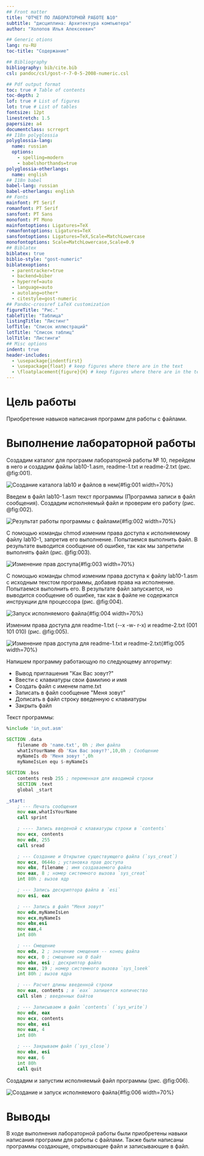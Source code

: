 ```yaml
---
## Front matter
title: "ОТЧЕТ ПО ЛАБОРАТОРНОЙ РАБОТЕ №10"
subtitle: "дисциплина: Архитектура компьютера"
author: "Холопов Илья Алексеевич"

## Generic otions
lang: ru-RU
toc-title: "Содержание"

## Bibliography
bibliography: bib/cite.bib
csl: pandoc/csl/gost-r-7-0-5-2008-numeric.csl

## Pdf output format
toc: true # Table of contents
toc-depth: 2
lof: true # List of figures
lot: true # List of tables
fontsize: 12pt
linestretch: 1.5
papersize: a4
documentclass: scrreprt
## I18n polyglossia
polyglossia-lang:
  name: russian
  options:
    - spelling=modern
    - babelshorthands=true
polyglossia-otherlangs:
  name: english
## I18n babel
babel-lang: russian
babel-otherlangs: english
## Fonts
mainfont: PT Serif
romanfont: PT Serif
sansfont: PT Sans
monofont: PT Mono
mainfontoptions: Ligatures=TeX
romanfontoptions: Ligatures=TeX
sansfontoptions: Ligatures=TeX,Scale=MatchLowercase
monofontoptions: Scale=MatchLowercase,Scale=0.9
## Biblatex
biblatex: true
biblio-style: "gost-numeric"
biblatexoptions:
  - parentracker=true
  - backend=biber
  - hyperref=auto
  - language=auto
  - autolang=other*
  - citestyle=gost-numeric
## Pandoc-crossref LaTeX customization
figureTitle: "Рис."
tableTitle: "Таблица"
listingTitle: "Листинг"
lofTitle: "Список иллюстраций"
lotTitle: "Список таблиц"
lolTitle: "Листинги"
## Misc options
indent: true
header-includes:
  - \usepackage{indentfirst}
  - \usepackage{float} # keep figures where there are in the text
  - \floatplacement{figure}{H} # keep figures where there are in the text
---
```


# Цель работы

Приобретение навыков написания программ для работы с файлами.

# Выполнение лабораторной работы

Создадим каталог для программ лабораторной работы № 10, перейдем в него и создадим файлы lab10-1.asm, readme-1.txt и readme-2.txt (рис. @fig:001).

![Создание каталога lab10 и файлов в нем](image/1.png){#fig:001 width=70%}

Введем в файл lab10-1.asm текст программы (Программа записи в
файл сообщения). Создадим исполняемый файл и проверим его работу (рис. @fig:002).

![Результат работы программы с файлами](image/2.png){#fig:002 width=70%}

С помощью команды chmod изменим права доступа к исполняемому файлу lab10-1, запретив его выполнение. Попытаемся выполнить файл. В результате выводится сообщение об ошибке, так как мы запретили выполнять файл (рис. @fig:003).

![Изменение прав доступа](image/3.png){#fig:003 width=70%}

С помощью команды chmod изменим права доступа к файлу lab10-1.asm с исходным текстом программы, добавив права на исполнение. Попытаемся выполнить его. В результате файл запускается, но выводится сообщение об ошибке, так как в файле не содержатся инструкции для процессора (рис. @fig:004).

![Запуск исполняемого файла](image/4.png){#fig:004 width=70%}

Изменим права доступа для readme-1.txt (--x -w- r-x) и readme-2.txt (001 101 010) (рис. @fig:005).

![Изменение прав доступа для readme-1.txt и readme-2.txt](image/5.png){#fig:005 width=70%}

Напишем программу работающую по следующему алгоритму:

* Вывод приглашения "Как Вас зовут?"
* Ввести с клавиатуры свои фамилию и имя
* Создать файл с именем name.txt
* Записать в файл сообщение "Меня зовут"
* Дописать в файл строку введенную с клавиатуры
* Закрыть файл

Текст программы:

```asm
%include 'in_out.asm'

SECTION .data
	filename db 'name.txt', 0h ; Имя файла
	whatIsYourName db 'Как Вас зовут?',10,0h ; Сообщение
	myNameIs db 'Меня зовут ',0h
	myNameIsLen equ $-myNameIs

SECTION .bss
	contents resb 255 ; переменная для вводимой строки
	SECTION .text
	global _start

_start:
	; --- Печать сообщения 
	mov eax,whatIsYourName
	call sprint

	; ---- Запись введеной с клавиатуры строки в `contents`
	mov ecx, contents
	mov edx, 255
	call sread

	; --- Создание и Открытие существующего файла (`sys_creat`)
	mov ecx, 0644o ; установка прав доступа
	mov ebx, filename ; имя создаваемого файла
	mov eax, 8 ; номер системного вызова `sys_creat`
	int 80h ; вызов ядр

	; --- Запись дескриптора файла в `esi`
	mov esi, eax

	; --- Запись в файл "Меня зовут"
	mov edx,myNameIsLen
	mov ecx,myNameIs
	mov ebx,esi
	mov eax,4
	int 80h

	; --- Смещение
	mov edx, 2 ; значение смещения -- конец файла
	mov ecx, 0 ; смещение на 0 байт
	mov ebx, esi ; дескриптор файла
	mov eax, 19 ; номер системного вызова `sys_lseek`
	int 80h ; вызов ядра

	; --- Расчет длины введенной строки
	mov eax, contents ; в `eax` запишется количество
	call slen ; введенных байтов

	; --- Записываем в файл `contents` (`sys_write`)
	mov edx, eax
	mov ecx, contents
	mov ebx, esi
	mov eax, 4
	int 80h

	; --- Закрываем файл (`sys_close`)
	mov ebx, esi
	mov eax, 6
	int 80h
	call quit
```

Создадим и запустим исполняемый файл программы (рис. @fig:006).

![Создание и запуск исполняемого файла](image/6.png){#fig:006 width=70%}

# Выводы

В ходе выполнения лабораторной работы были приобретены навыки написания программ для работы с файлами. Также были написаны программы создающие, открывающие файл и записывающие в файл.
